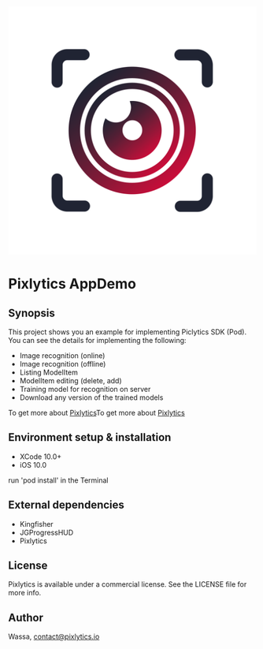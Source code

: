 ![Pixlytics AppDemot](https://github.com/wassafr/Pixlytics-DemoApp-iOS/raw/master/Resources/icon_pix.png)
# Pixlytics AppDemo

## Synopsis
This project shows you an example for implementing Piclytics SDK (Pod).
You can see the details for implementing the following:
- Image recognition (online)
- Image recognition (offline)
- Listing ModelItem
- ModelItem editing (delete, add)
- Training model for recognition on server
- Download any version of the trained models

To get more about [Pixlytics](https://www.pixlytics.io)To get more about [Pixlytics](https://www.pixlytics.io)

## Environment setup & installation

- XCode 10.0+
- iOS 10.0

run 'pod install' in the Terminal

## External dependencies
- Kingfisher
- JGProgressHUD
- Pixlytics

## License

Pixlytics is available under a commercial license. See the LICENSE file for more info.

## Author

Wassa, contact@pixlytics.io
